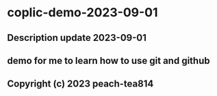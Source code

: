 # coplic-demo-2023-09-01

## Description update 2023-09-01
## demo for me to learn how to use git and github

## Copyright (c) 2023 peach-tea814
